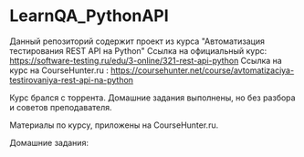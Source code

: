 # LearnQA_PythonAPI
Данный репозиторий содержит проект из курса "Автоматизация тестирования REST API на Python"
Ссылка на официальный курс: https://software-testing.ru/edu/3-online/321-rest-api-python 
Ссылка на курс на CourseHunter.ru : https://coursehunter.net/course/avtomatizaciya-testirovaniya-rest-api-na-python 

Курс брался с торрента. Домашние задания выполнены, но без разбора и советов преподавателя.

Материалы по курсу, приложены на CourseHunter.ru.

Домашние задания:
